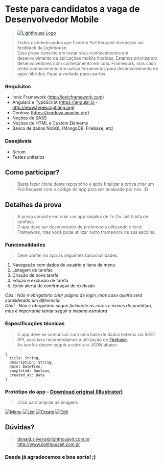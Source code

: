 # Teste para candidatos a vaga de Desenvolvedor Mobile

> [![Lighthouse Logo](http://i.imgur.com/c5f1f6O.png)](http://www.lighthouseit.com.br)
>
> Todos os interessados que fizerem Pull Request receberão um feedback da Lighthouse.<br>
> Essa prova consiste em testar seus conhecimentos em desenvolvimento de aplicações mobile hibridas.
> Estamos priorizando desenvolvedores com conhecimento em Ionic Framework, mas caso tenha conhecimento em outras ferramentas para desenvolvimento de apps hibridos, fique a vontade para usa-los.

### Requisitos
- Ionic Framework (http://ionicframework.com)
- Angular2 e TypeScript (https://angular.io - http://www.typescriptlang.org)
- Cordova (https://cordova.apache.org)
- Noções de SASS
- Noções de HTML e Custom Elements
- Banco de dados NoSQL (MongoDB, Firebase, etc)

### Desejáveis
- Scrum
- Testes unitários

## Como participar?
> Basta fazer clone deste repositório e após finalizar a prova criar um Pull Request com o código do app para ser analisado por nós. :D

## Detalhes da prova
> A prova consiste em criar um app simples de To Do List (Lista de tarefas). <br>
> O app deve ser desenvolvido de preferencia utilizando o Ionic Framework, mas você pode utilizar outro framework de sua escolha. <br>

### Funcionalidades
> Deve conter no app as seguintes funcionalidades:

1. Navegação com dados do usuário e itens de menu
1. Listagem de tarefas
2. Criação de nova tarefa
4. Edição e exclusão de tarefa
5. Exibir alerta de confirmaçao de exclusão

*Obs.: Não é obrigatório criar página de login, mas caso queira será considerado um diferencial* <br>
*Obs².: Não é obrigatório seguir fielmente as cores e icones do protótipo, mas é importante tentar seguir a mesma estrutura*

### Especificações técnicas
> O app deve se comunicar com uma base de dados externa via REST API, para isso recomendamos a utilização do [Firebase](https://firebase.google.com). <br>
> As tarefas devem seguir a estrutura JSON abaixo

```
{
  title: String,
  description: String,
  date: DateTime,
  completed: Boolean,
  created_at: Date
}
```

### Protótipo do app - [Download original (Illustrator)](https://drive.google.com/file/d/0B9Aiq9BEssq0WU5GaVB6dkYzUHM/view?usp=sharing)
> Click para ampliar as imagens <br>

[![Menu](http://i.imgur.com/U443Ore.jpg)](http://i.imgur.com/Zpj5lwj.png)
[![List](http://i.imgur.com/Eb88PkA.jpg)](http://i.imgur.com/0zihnYm.png)
[![Create](http://i.imgur.com/KacMBSo.jpg)](http://i.imgur.com/6Fb53k7.png)
[![Edit](http://i.imgur.com/Wf478tT.jpg)](http://i.imgur.com/gL8OMVF.png)

## Dúvidas?
> donald.silveira@lighthouseit.com.br <br>
> http://www.lighthouseit.com.br

### Desde já agradecemos e boa sorte! ;)
